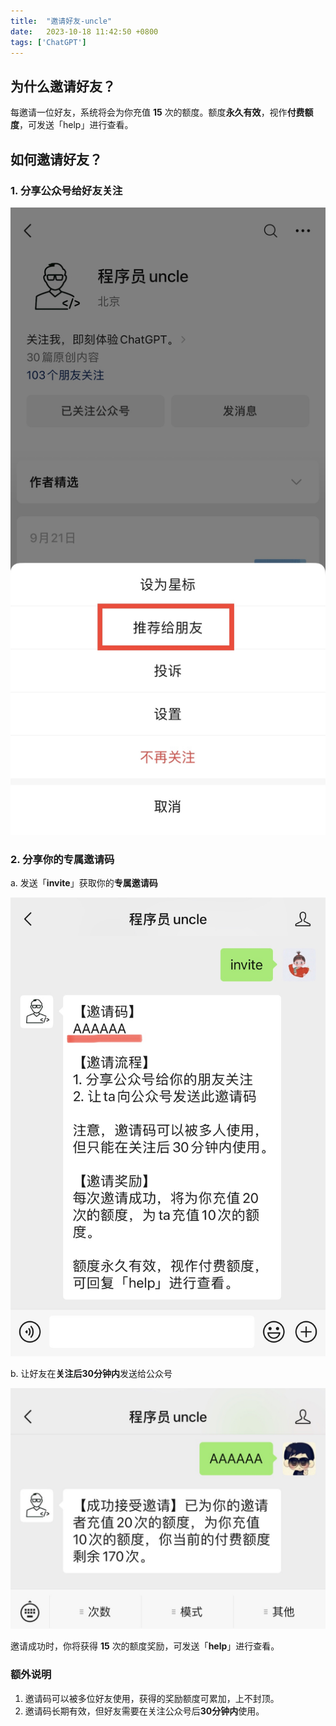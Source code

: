 ```yaml
---
title:  "邀请好友-uncle"
date:   2023-10-18 11:42:50 +0800
tags: ['ChatGPT']
---
```


## 为什么邀请好友？
每邀请一位好友，系统将会为你充值 **15** 次的额度。额度**永久有效**，视作**付费额度**，可发送「help」进行查看。

## 如何邀请好友？
### 1. 分享公众号给好友关注
![](/assets/invitation-uncle/share_uncle.jpg)
### 2. 分享你的专属邀请码
a. 发送「**invite**」获取你的**专属邀请码**

![](/assets/invitation-uncle/invite_keyword.jpg)

b. 让好友在**关注后30分钟内**发送给公众号

![](/assets/invitation-uncle/invite_success.jpeg)

邀请成功时，你将获得 **15** 次的额度奖励，可发送「**help**」进行查看。

### 额外说明
1. 邀请码可以被多位好友使用，获得的奖励额度可累加，上不封顶。
2. 邀请码长期有效，但好友需要在关注公众号后**30分钟内**使用。